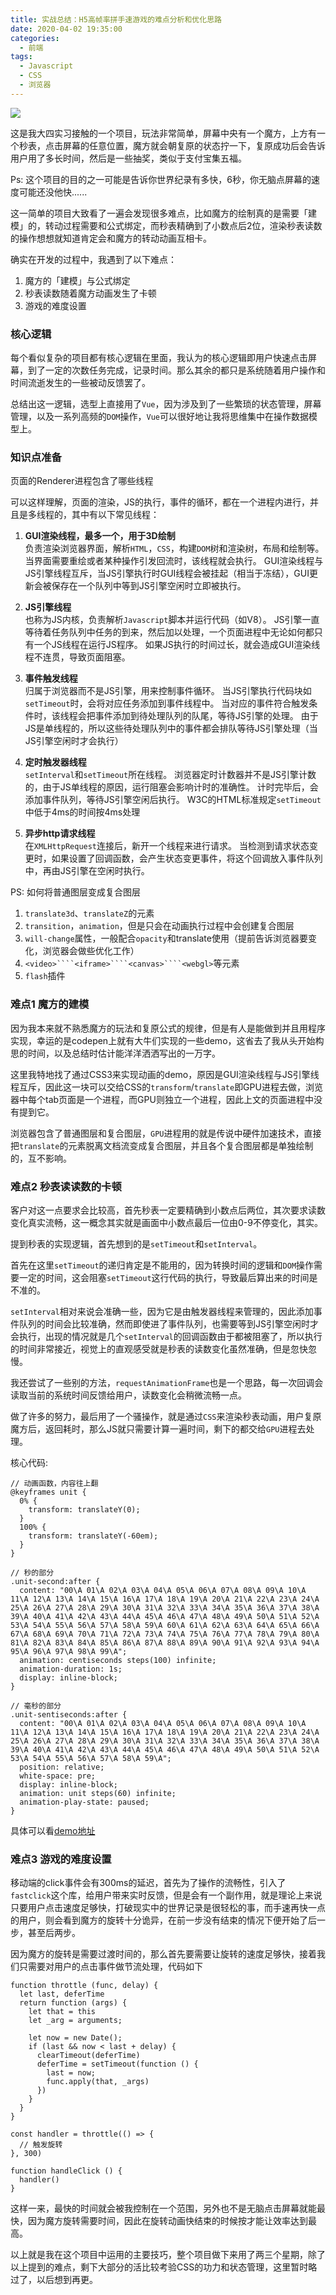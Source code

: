 ```yaml
---
title: 实战总结：H5高帧率拼手速游戏的难点分析和优化思路
date: 2020-04-02 19:35:00
categories:
  - 前端
tags:
  - Javascript
  - CSS
  - 浏览器
---
```


![](http://data.kevinlau.cn/sites/default/files/post-image/ezgif-3-238f304a6d0a.gif)

这是我大四实习接触的一个项目，玩法非常简单，屏幕中央有一个魔方，上方有一个秒表，点击屏幕的任意位置，魔方就会朝复原的状态拧一下，复原成功后会告诉用户用了多长时间，然后是一些抽奖，类似于支付宝集五福。

Ps: 这个项目的目的之一可能是告诉你世界纪录有多快，6秒，你无脑点屏幕的速度可能还没他快......

这一简单的项目大致看了一遍会发现很多难点，比如魔方的绘制真的是需要「建模」的，转动过程需要和公式绑定，而秒表精确到了小数点后2位，渲染秒表读数的操作想想就知道肯定会和魔方的转动动画互相卡。

确实在开发的过程中，我遇到了以下难点：

1. 魔方的「建模」与公式绑定
2. 秒表读数随着魔方动画发生了卡顿
3. 游戏的难度设置

### 核心逻辑

每个看似复杂的项目都有核心逻辑在里面，我认为的核心逻辑即用户快速点击屏幕，到了一定的次数任务完成，记录时间。那么其余的都只是系统随着用户操作和时间流逝发生的一些被动反馈罢了。

总结出这一逻辑，选型上直接用了``Vue``，因为涉及到了一些繁琐的状态管理，屏幕管理，以及一系列高频的``DOM``操作，``Vue``可以很好地让我将思维集中在操作数据模型上。

### 知识点准备

页面的Renderer进程包含了哪些线程

可以这样理解，页面的渲染，JS的执行，事件的循环，都在一个进程内进行，并且是多线程的，其中有以下常见线程：

1. **GUI渲染线程，最多一个，用于3D绘制**<br>
负责渲染浏览器界面，解析``HTML``，``CSS``，构建``DOM``树和渲染树，布局和绘制等。
当界面需要重绘或者某种操作引发回流时，该线程就会执行。
GUI渲染线程与JS引擎线程互斥，当JS引擎执行时GUI线程会被挂起（相当于冻结），GUI更新会被保存在一个队列中等到JS引擎空闲时立即被执行。

2. **JS引擎线程**<br>
也称为JS内核，负责解析``Javascript``脚本并运行代码（如V8）。
JS引擎一直等待着任务队列中任务的到来，然后加以处理，一个页面进程中无论如何都只有一个JS线程在运行JS程序。
如果JS执行的时间过长，就会造成GUI渲染线程不连贯，导致页面阻塞。

3. **事件触发线程**<br>
归属于浏览器而不是JS引擎，用来控制事件循环。
当JS引擎执行代码块如``setTimeout``时，会将对应任务添加到事件线程中。
当对应的事件符合触发条件时，该线程会把事件添加到待处理队列的队尾，等待JS引擎的处理。
由于JS是单线程的，所以这些待处理队列中的事件都会排队等待JS引擎处理（当JS引擎空闲时才会执行）

4. **定时触发器线程**<br>
``setInterval``和``setTimeout``所在线程。
浏览器定时计数器并不是JS引擎计数的，由于JS单线程的原因，运行阻塞会影响计时的准确性。
计时完毕后，会添加事件队列，等待JS引擎空闲后执行。
W3C的HTML标准规定``setTimeout``中低于4ms的时间按4ms处理

5. **异步http请求线程**<br>
在``XMLHttpRequest``连接后，新开一个线程来进行请求。
当检测到请求状态变更时，如果设置了回调函数，会产生状态变更事件，将这个回调放入事件队列中，再由JS引擎在空闲时执行。

PS: 如何将普通图层变成复合图层

1. ``translate3d``、``translateZ``的元素
2. ``transition``，``animation``，但是只会在动画执行过程中会创建复合图层
3. ``will-change``属性，一般配合``opacity``和translate使用（提前告诉浏览器要变化，浏览器会做些优化工作）
4. ``<video>````<iframe>````<canvas>````<webgl>``等元素
5. ``flash``插件

### 难点1 魔方的建模

因为我本来就不熟悉魔方的玩法和复原公式的规律，但是有人是能做到并且用程序实现，幸运的是codepen上就有大牛们实现的一些demo，这省去了我从头开始构思的时间，以及总结时估计能洋洋洒洒写出的一万字。

这里我特地找了通过CSS3来实现动画的demo，原因是GUI渲染线程与JS引擎线程互斥，因此这一块可以交给CSS的``transform``/``translate``即GPU进程去做，浏览器中每个tab页面是一个进程，而GPU则独立一个进程，因此上文的页面进程中没有提到它。

浏览器包含了普通图层和复合图层，``GPU``进程用的就是传说中硬件加速技术，直接把``translate``的元素脱离文档流变成复合图层，并且各个复合图层都是单独绘制的，互不影响。

### 难点2 秒表读读数的卡顿

客户对这一点要求会比较高，首先秒表一定要精确到小数点后两位，其次要求读数变化真实流畅，这一概念其实就是画面中小数点最后一位由0-9不停变化，其实。

提到秒表的实现逻辑，首先想到的是``setTimeout``和``setInterval``。

首先在这里``setTimeout``的递归肯定是不能用的，因为转换时间的逻辑和``DOM``操作需要一定的时间，这会阻塞``setTimeout``这行代码的执行，导致最后算出来的时间是不准的。

``setInterval``相对来说会准确一些，因为它是由触发器线程来管理的，因此添加事件队列的时间会比较准确，然而即使进了事件队列，也需要等到JS引擎空闲时才会执行，出现的情况就是几个``setInterval``的回调函数由于都被阻塞了，所以执行的时间非常接近，视觉上的直观感受就是秒表的读数变化虽然准确，但是忽快忽慢。

我还尝试了一些别的方法，``requestAnimationFrame``也是一个思路，每一次回调会读取当前的系统时间反馈给用户，读数变化会稍微流畅一点。

做了许多的努力，最后用了一个骚操作，就是通过``CSS``来渲染秒表动画，用户复原魔方后，返回耗时，那么JS就只需要计算一遍时间，剩下的都交给``GPU``进程去处理。

核心代码:
```
// 动画函数，内容往上翻
@keyframes unit {
  0% {
    transform: translateY(0);
  }
  100% {
    transform: translateY(-60em);
  }
}

// 秒的部分
.unit-second:after {
  content: "00\A 01\A 02\A 03\A 04\A 05\A 06\A 07\A 08\A 09\A 10\A 11\A 12\A 13\A 14\A 15\A 16\A 17\A 18\A 19\A 20\A 21\A 22\A 23\A 24\A 25\A 26\A 27\A 28\A 29\A 30\A 31\A 32\A 33\A 34\A 35\A 36\A 37\A 38\A 39\A 40\A 41\A 42\A 43\A 44\A 45\A 46\A 47\A 48\A 49\A 50\A 51\A 52\A 53\A 54\A 55\A 56\A 57\A 58\A 59\A 60\A 61\A 62\A 63\A 64\A 65\A 66\A 67\A 68\A 69\A 70\A 71\A 72\A 73\A 74\A 75\A 76\A 77\A 78\A 79\A 80\A 81\A 82\A 83\A 84\A 85\A 86\A 87\A 88\A 89\A 90\A 91\A 92\A 93\A 94\A 95\A 96\A 97\A 98\A 99\A";
  animation: centiseconds steps(100) infinite;
  animation-duration: 1s;
  display: inline-block;
}

// 毫秒的部分
.unit-sentiseconds:after {
  content: "00\A 01\A 02\A 03\A 04\A 05\A 06\A 07\A 08\A 09\A 10\A 11\A 12\A 13\A 14\A 15\A 16\A 17\A 18\A 19\A 20\A 21\A 22\A 23\A 24\A 25\A 26\A 27\A 28\A 29\A 30\A 31\A 32\A 33\A 34\A 35\A 36\A 37\A 38\A 39\A 40\A 41\A 42\A 43\A 44\A 45\A 46\A 47\A 48\A 49\A 50\A 51\A 52\A 53\A 54\A 55\A 56\A 57\A 58\A 59\A";
  position: relative;
  white-space: pre;
  display: inline-block;
  animation: unit steps(60) infinite;
  animation-play-state: paused;
}
```

具体可以看[demo地址](https://codepen.io/kevin031-the-scripter/pen/zYGXpPY?editors=1111)

### 难点3 游戏的难度设置

移动端的click事件会有300ms的延迟，首先为了操作的流畅性，引入了``fastclick``这个库，给用户带来实时反馈，但是会有一个副作用，就是理论上来说只要用户点击速度足够快，打破现实中的世界记录是很轻松的事，而手速再快一点的用户，则会看到魔方的旋转十分诡异，在前一步没有结束的情况下便开始了后一步，甚至后两步。

因为魔方的旋转是需要过渡时间的，那么首先要需要让旋转的速度足够快，接着我们只需要对用户的点击事件做节流处理，代码如下

```
function throttle (func, delay) {
  let last, deferTime
  return function (args) {
    let that = this
    let _arg = arguments;

    let now = new Date();
    if (last && now < last + delay) {
      clearTimeout(deferTime)
      deferTime = setTimeout(function () {
        last = now;
        func.apply(that, _args)
      })
    }
  }
}

const handler = throttle(() => {
  // 触发旋转
}, 300)

function handleClick () {
  handler()
}
```

这样一来，最快的时间就会被我控制在一个范围，另外也不是无脑点击屏幕就能最快，因为魔方旋转需要时间，因此在旋转动画快结束的时候按才能让效率达到最高。

以上就是我在这个项目中运用的主要技巧，整个项目做下来用了两三个星期，除了以上提到的难点，剩下大部分的活比较考验CSS的功力和状态管理，这里暂时略过了，以后想到再更。